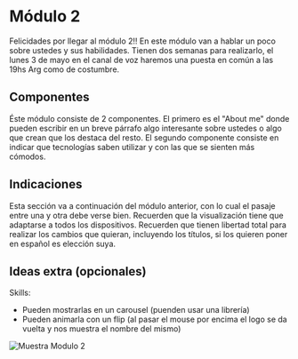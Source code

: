 # Módulo 2 
Felicidades por llegar al módulo 2!! En este módulo van a hablar un poco sobre ustedes y sus habilidades. Tienen dos semanas para realizarlo, el lunes 3 de mayo en el canal de voz haremos una puesta en común a las 19hs Arg como de costumbre.

## Componentes
Éste módulo consiste de 2 componentes. El primero es el "About me" donde pueden escribir en un breve párrafo algo interesante sobre ustedes o algo que crean que los destaca del resto.
El segundo componente consiste en indicar que tecnologías saben utilizar y con las que se sienten más cómodos.

## Indicaciones 
Esta sección va a continuación del módulo anterior, con lo cual el pasaje entre una y otra debe verse bien. Recuerden que la visualización tiene que adaptarse a todos los dispositivos.
Recuerden que tienen libertad total para realizar los cambios que quieran, incluyendo los títulos, si los quieren poner en español es elección suya.

## Ideas extra (opcionales)
Skills:
  - Pueden mostrarlas en un carousel (puenden usar una librería)
  - Pueden animarla con un flip (al pasar el mouse por encima el logo se da vuelta y nos muestra el nombre del mismo)

![Muestra Modulo 2](https://res.cloudinary.com/sebasec/image/upload/v1618870660/M%C3%B3dulo_2_t3xbvk.png)
